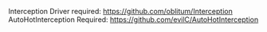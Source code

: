 Interception Driver required: https://github.com/oblitum/Interception   
AutoHotInterception Required: https://github.com/evilC/AutoHotInterception
